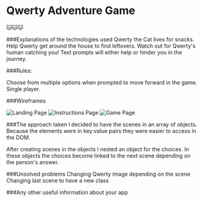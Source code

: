 # Qwerty Adventure Game
:cat::cat::cat:

###Explanations of the technologies used
Qwerty the Cat lives for snacks. Help Qwerty get around the house to find leftovers. Watch out for Qwerty's human catching you! Text prompts will either help or hinder you in the journey.

###Rules:

Choose from multiple options when prompted to move forward in the game.
Single player.

###Wireframes

![Landing Page](https://wireframe.cc/iqUoph)
![Instructions Page](https://wireframe.cc/JfTgJl)
![Game Page](https://wireframe.cc/uORcw1)

###The approach taken
I decided to have the scenes in an array of objects. Because the elements were in key:value pairs they were easier to access in the DOM.

After creating scenes in the objects I nested an object for the choices. In these objects the choices become linked to the next scene depending on the person's answer. 

###Unsolved problems
Changing Qwerty image depending on the scene
Changing last scene to have a new class

###Any other useful information about your app